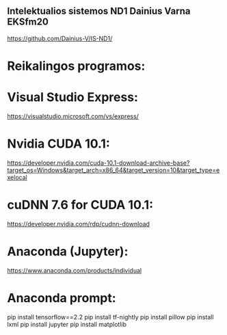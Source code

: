 ## Intelektualios sistemos ND1 Dainius Varna EKSfm20
https://github.com/Dainius-V/IS-ND1/ 
# Reikalingos programos:
# Visual Studio Express:
https://visualstudio.microsoft.com/vs/express/
# Nvidia CUDA 10.1:
https://developer.nvidia.com/cuda-10.1-download-archive-base?target_os=Windows&target_arch=x86_64&target_version=10&target_type=exelocal
# cuDNN 7.6 for CUDA 10.1:
https://developer.nvidia.com/rdp/cudnn-download
# Anaconda (Jupyter):
https://www.anaconda.com/products/individual

# Anaconda prompt:
pip install tensorflow==2.2
pip install tf-nightly
pip install pillow
pip install lxml
pip install jupyter
pip install matplotlib
